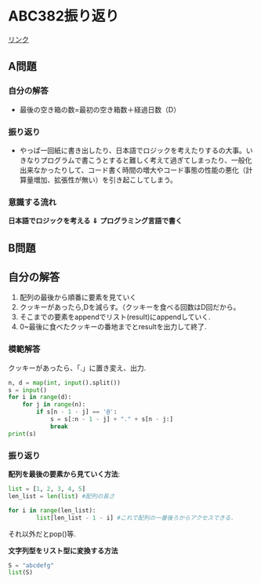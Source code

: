 # ABC382振り返り
[リンク](https://atcoder.jp/contests/abc382/tasks)
## A問題
### 自分の解答
- 最後の空き箱の数=最初の空き箱数＋経過日数（D）
### 振り返り
- やっぱ一回紙に書き出したり、日本語でロジックを考えたりするの大事。いきなりプログラムで書こうとすると難しく考えて過ぎてしまったり、一般化出来なかったりして、コード書く時間の増大やコード事態の性能の悪化（計算量増加、拡張性が無い）を引き起こしてしまう。
### 意識する流れ
**日本語でロジックを考える**
        **⇓**
**プログラミング言語で書く**

## B問題
## 自分の解答
1. 配列の最後から順番に要素を見ていく
2. クッキーがあったら,Dを減らす。（クッキーを食べる回数はD回だから。
3. そこまでの要素をappendでリスト(result)にappendしていく.
4. 0~最後に食べたクッキーの番地までとresultを出力して終了.

### 模範解答
クッキーがあったら、「.」に置き変え、出力.
```Python
n, d = map(int, input().split())
s = input()
for i in range(d):
    for j in range(n):
        if s[n - 1 - j] == '@':
            s = s[:n - 1 - j] + "." + s[n - j:]
            break
print(s)

```

### 振り返り
**配列を最後の要素から見ていく方法**:
```Python
list = [1, 2, 3, 4, 5]
len_list = len(list) #配列の長さ

for i in range(len_list):
        list[len_list - 1 - i] #これで配列の一番後ろからアクセスできる.
```
それ以外だとpop()等.

**文字列型をリスト型に変換する方法**
```Python
S = "abcdefg"
list(S)
```